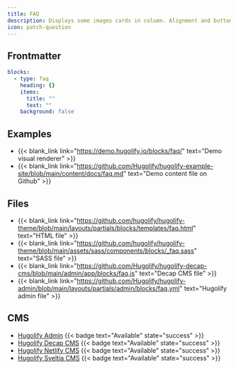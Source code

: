 ```yaml
---
title: FAQ
description: Displays some images cards in column. Alignment and button are available.
icon: patch-question
---
```


## Frontmatter

```yml
blocks:
  - type: faq
    heading: {}
    items:
      title: ""
      text: ""
    background: false
```

## Examples

- {{< blank_link link="https://demo.hugolify.io/blocks/faq/" text="Demo visual renderer" >}}
- {{< blank_link link="https://github.com/Hugolify/hugolify-example-site/blob/main/content/docs/faq.md" text="Demo content file on Github" >}}

## Files

- {{< blank_link link="https://github.com/hugolify/hugolify-theme/blob/main/layouts/partials/blocks/templates/faq.html" text="HTML file" >}}
- {{< blank_link link="https://github.com/hugolify/hugolify-theme/blob/main/assets/sass/components/blocks/_faq.sass" text="SASS file" >}}
- {{< blank_link link="https://github.com/Hugolify/hugolify-decap-cms/blob/main/admin/app/blocks/faq.js" text="Decap CMS file" >}}
- {{< blank_link link="https://github.com/Hugolify/hugolify-admin/blob/main/layouts/partials/admin/blocks/faq.yml" text="Hugolify admin file" >}}

## CMS

- [Hugolify Admin](/docs/cms/admin/) {{< badge text="Available" state="success" >}}
- [Hugolify Decap CMS](/docs/cms/decap-cms/) {{< badge text="Available" state="success" >}}
- [Hugolify Netlify CMS](/docs/cms/netlify-cms/) {{< badge text="Available" state="success" >}}
- [Hugolify Sveltia CMS](/docs/cms/sveltia-cms/) {{< badge text="Available" state="success" >}}
